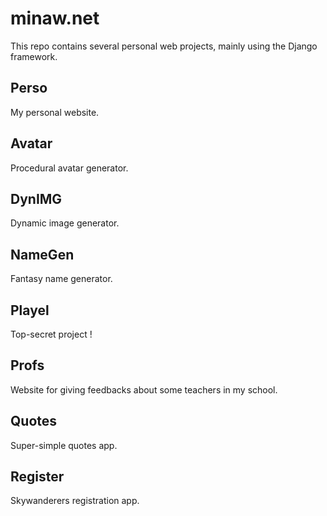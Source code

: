 # minaw.net

This repo contains several personal web projects, mainly using the Django framework.

## Perso

My personal website.

## Avatar

Procedural avatar generator.

## DynIMG

Dynamic image generator.

## NameGen

Fantasy name generator.

## Playel

Top-secret project !

## Profs

Website for giving feedbacks about some teachers in my school.

## Quotes

Super-simple quotes app.

## Register

Skywanderers registration app.
